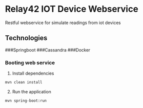 # Relay42 IOT Device Webservice

Restful webservice for simulate readings from iot devices


## Technologies
###Springboot
###Cassandra
###Docker


### Booting web service


1. Install dependencies

````bash
mvn clean install
````
   
   
2. Run the application

````bash
mvn spring-boot:run
````

